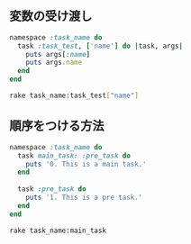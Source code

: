 ## 変数の受け渡し
```rb
namespace :task_name do
  task :task_test, ['name'] do |task, args|
    puts args[:name]
    puts args.name
  end
end
```
```sh
rake task_name:task_test["name"]
```

## 順序をつける方法
```rb
namespace :task_name do
  task main_task: :pre_task do
    puts '0. This is a main task.'
  end
  
  task :pre_task do
    puts '1. This is a pre task.'
  end
end
```
```sh
rake task_name:main_task
```
